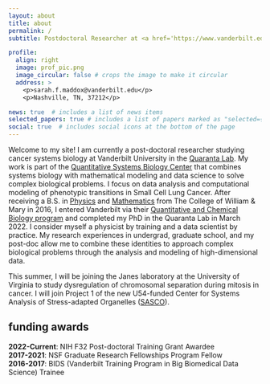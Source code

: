 ```yaml
---
layout: about
title: about
permalink: /
subtitle: Postdoctoral Researcher at <a href='https://www.vanderbilt.edu'>Vanderbilt University</a>. Computational Biologist. Data Scientist.

profile:
  align: right
  image: prof_pic.png
  image_circular: false # crops the image to make it circular
  address: >
    <p>sarah.f.maddox@vanderbilt.edu</p>
    <p>Nashville, TN, 37212</p>

news: true  # includes a list of news items
selected_papers: true # includes a list of papers marked as "selected={true}"
social: true  # includes social icons at the bottom of the page
---
```


Welcome to my site! I am currently a post-doctoral researcher studying cancer systems biology at Vanderbilt University in the <a href="https://quarantalab.com/">Quaranta Lab</a>. My work is part of the <a href="https://quantsystemsbc.com/">Quantitative Systems Biology Center</a> that combines systems biology with mathematical modeling and data science to solve complex biological problems. I focus on data analysis and computational modeling of phenotypic transitions in Small Cell Lung Cancer. After receiving a B.S. in <a href="https://www.wm.edu/as/physics/">Physics</a> and <a href="https://www.wm.edu/as/mathematics/">Mathematics</a> from The College of William & Mary in 2016, I entered Vanderbilt via their <a href="https://medschool.vanderbilt.edu/qcb/">Quantitative and Chemical Biology program</a> and completed my PhD in the Quaranta Lab in March 2022. I consider myself a physicist by training and a data scientist by practice. My research experiences in undergrad, graduate school, and my post-doc allow me to combine these identities to approach complex biological problems through the analysis and modeling of high-dimensional data.

This summer, I will be joining the Janes laboratory at the University of Virginia to study dysregulation of chromosomal separation during mitosis in cancer. I will join Project 1 of the new U54-funded Center for Systems Analysis of Stress-adapted Organelles (<a href="https://sasco.virginia.edu/">SASCO</a>).


## funding awards
<b>2022-Current</b>: NIH F32 Post-doctoral Training Grant Awardee \
<b>2017-2021</b>:  NSF Graduate Research Fellowships Program Fellow \
<b>2016-2017</b>: BIDS (Vanderbilt Training Program in Big Biomedical Data Science) Trainee 
